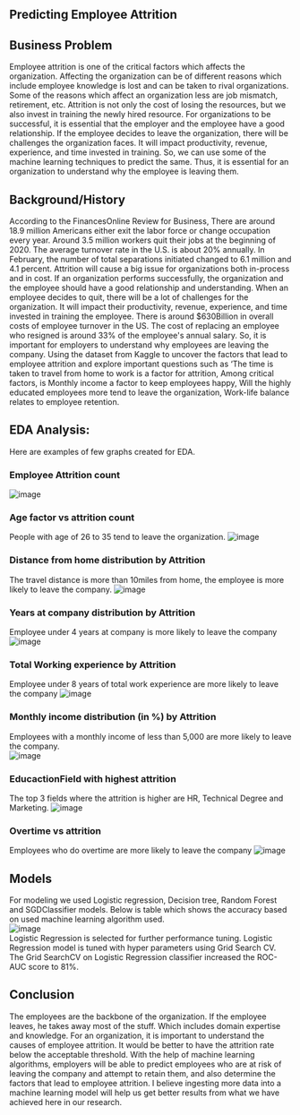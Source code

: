 
<h2> Predicting Employee Attrition</h2>

## Business Problem
Employee attrition is one of the critical factors which affects the organization. Affecting the organization can be of different reasons which include employee knowledge is lost and can be taken to rival organizations. Some of the reasons which affect an organization less are job mismatch, retirement, etc. Attrition is not only the cost of losing the resources, but we also invest in training the newly hired resource. For organizations to be successful, it is essential that the employer and the employee have a good relationship. If the employee decides to leave the organization, there will be challenges the organization faces. It will impact productivity, revenue, experience, and time invested in training. So, we can use some of the machine learning techniques to predict the same. Thus, it is essential for an organization to understand why the employee is leaving them.

## Background/History
According to the FinancesOnline Review for Business, There are around 18.9 million Americans either exit the labor force or change occupation every year. Around 3.5 million workers quit their jobs at the beginning of 2020. The average turnover rate in the U.S. is about 20% annually. In February, the number of total separations initiated changed to 6.1 million and 4.1 percent. Attrition will cause a big issue for organizations both in-process and in cost. If an organization performs successfully, the organization and the employee should have a good relationship and understanding. When an employee decides to quit, there will be a lot of challenges for the organization. It will impact their productivity, revenue, experience, and time invested in training the employee. There is around $630Billion in overall costs of employee turnover in the US. The cost of replacing an employee who resigned is around 33% of the employee's annual salary. So, it is important for employers to understand why employees are leaving the company. Using the dataset from Kaggle to uncover the factors that lead to employee attrition and explore important questions such as ‘The time is taken to travel from home to work is a factor for attrition, Among critical factors, is Monthly income a factor to keep employees happy, Will the highly educated employees more tend to leave the organization, Work-life balance relates to employee retention. 

## EDA Analysis: 
Here are examples of few graphs created for EDA.
### Employee Attrition count 
![image](https://user-images.githubusercontent.com/39715185/162350015-49b69cf9-98cd-4b53-978b-801942296746.png)

### Age factor vs attrition count
People with age of 26 to 35 tend to leave the organization.
![image](https://user-images.githubusercontent.com/39715185/162350104-cea5d530-5781-4b2a-aafb-52a7a4c14d4e.png)

### Distance from home distribution by Attrition
The travel distance is more than 10miles from home, the employee is more likely to leave the company. 
![image](https://user-images.githubusercontent.com/39715185/162350164-1b99ac0d-b612-4dd2-a933-bb24c75833e5.png)

### Years at company distribution by Attrition
Employee under 4 years at company is more likely to leave the company
![image](https://user-images.githubusercontent.com/39715185/162350249-54b6d9a8-d245-49ed-af52-76cbd1da0233.png)

### Total Working experience by Attrition
Employee under 8 years of total work experience are more likely to leave the company
![image](https://user-images.githubusercontent.com/39715185/162350299-8b5726c6-4f62-4865-b937-b70b0fbfa6b1.png)

### Monthly income distribution (in %) by Attrition
Employees with a monthly income of less than 5,000 are more likely to leave the company.  
![image](https://user-images.githubusercontent.com/39715185/162350356-67f0b395-2b9c-4f60-88f2-7c078de5ddd3.png)

### EducactionField with highest attrition
The top 3 fields where the attrition is higher are HR, Technical Degree and Marketing.
![image](https://user-images.githubusercontent.com/39715185/162350405-9a645f6d-d0dd-415d-b234-a35ef683de23.png)

### Overtime vs attrition
Employees who do overtime are more likely to leave the company
![image](https://user-images.githubusercontent.com/39715185/162350469-600592b5-872e-43dd-92d0-1c23b9ec47ad.png)

## Models 
For modeling we used Logistic regression, Decision tree, Random Forest and SGDClassifier models. Below is table which shows the accuracy based on used machine learning algorithm used.<BR>
![image](https://user-images.githubusercontent.com/39715185/162350589-4460112f-75db-4913-be19-8af465db325b.png)<BR>
Logistic Regression is selected for further performance tuning. Logistic Regression model is tuned with hyper parameters using Grid Search CV. The Grid SearchCV on Logistic Regression classifier increased the ROC-AUC score to 81%. 

## Conclusion
The employees are the backbone of the organization. If the employee leaves, he takes away most of the stuff. Which includes domain expertise and knowledge.  For an organization, it is important to understand the causes of employee attrition. It would be better to have the attrition rate below the acceptable threshold. With the help of machine learning algorithms, employers will be able to predict employees who are at risk of leaving the company and attempt to retain them, and also determine the factors that lead to employee attrition. I believe ingesting more data into a machine learning model will help us get better results from what we have achieved here in our research.


